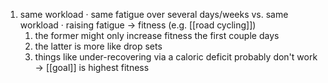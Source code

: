 1. same workload · same fatigue over several days/weeks vs. same workload · raising fatigue → fitness (e.g. [[road cycling]])
	1. the former might only increase fitness the first couple days
	2. the latter is more like drop sets
	3. things like under-recovering via a caloric deficit probably don't work → [[goal]] is highest fitness